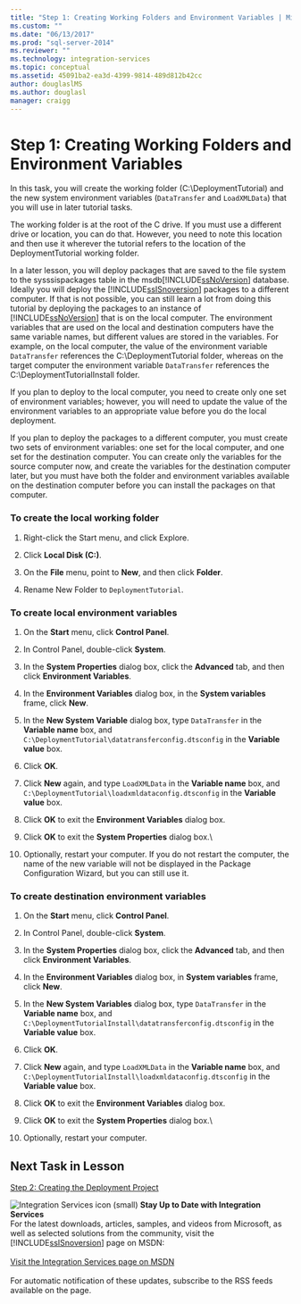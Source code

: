 ```yaml
---
title: "Step 1: Creating Working Folders and Environment Variables | Microsoft Docs"
ms.custom: ""
ms.date: "06/13/2017"
ms.prod: "sql-server-2014"
ms.reviewer: ""
ms.technology: integration-services
ms.topic: conceptual
ms.assetid: 45091ba2-ea3d-4399-9814-489d812b42cc
author: douglaslMS
ms.author: douglasl
manager: craigg
---
```

# Step 1: Creating Working Folders and Environment Variables
  In this task, you will create the working folder (C:\DeploymentTutorial) and the new system environment variables (`DataTransfer` and `LoadXMLData`) that you will use in later tutorial tasks.  
  
 The working folder is at the root of the C drive. If you must use a different drive or location, you can do that. However, you need to note this location and then use it wherever the tutorial refers to the location of the DeploymentTutorial working folder.  
  
 In a later lesson, you will deploy packages that are saved to the file system to the sysssispackages table in the msdb[!INCLUDE[ssNoVersion](../includes/ssnoversion-md.md)] database. Ideally you will deploy the [!INCLUDE[ssISnoversion](../includes/ssisnoversion-md.md)] packages to a different computer. If that is not possible, you can still learn a lot from doing this tutorial by deploying the packages to an instance of [!INCLUDE[ssNoVersion](../includes/ssnoversion-md.md)] that is on the local computer. The environment variables that are used on the local and destination computers have the same variable names, but different values are stored in the variables. For example, on the local computer, the value of the environment variable `DataTransfer` references the C:\DeploymentTutorial folder, whereas on the target computer the environment variable `DataTransfer` references the C:\DeploymentTutorialInstall folder.  
  
 If you plan to deploy to the local computer, you need to create only one set of environment variables; however, you will need to update the value of the environment variables to an appropriate value before you do the local deployment.  
  
 If you plan to deploy the packages to a different computer, you must create two sets of environment variables: one set for the local computer, and one set for the destination computer. You can create only the variables for the source computer now, and create the variables for the destination computer later, but you must have both the folder and environment variables available on the destination computer before you can install the packages on that computer.  
  
### To create the local working folder  
  
1.  Right-click the Start menu, and click Explore.  
  
2.  Click **Local Disk (C:)**.  
  
3.  On the **File** menu, point to **New**, and then click **Folder**.  
  
4.  Rename New Folder to `DeploymentTutorial`.  
  
### To create local environment variables  
  
1.  On the **Start** menu, click **Control Panel**.  
  
2.  In Control Panel, double-click **System**.  
  
3.  In the **System Properties** dialog box, click the **Advanced** tab, and then click **Environment Variables**.  
  
4.  In the **Environment Variables** dialog box, in the **System variables** frame, click **New**.  
  
5.  In the **New System Variable** dialog box, type `DataTransfer` in the **Variable name** box, and `C:\DeploymentTutorial\datatransferconfig.dtsconfig` in the **Variable value** box.  
  
6.  Click **OK**.  
  
7.  Click **New** again, and type `LoadXMLData` in the **Variable name** box, and `C:\DeploymentTutorial\loadxmldataconfig.dtsconfig` in the **Variable value** box.  
  
8.  Click **OK** to exit the **Environment Variables** dialog box.  
  
9. Click **OK** to exit the **System Properties** dialog box.\  
  
10. Optionally, restart your computer. If you do not restart the computer, the name of the new variable will not be displayed in the Package Configuration Wizard, but you can still use it.  
  
### To create destination environment variables  
  
1.  On the **Start** menu, click **Control Panel**.  
  
2.  In Control Panel, double-click **System**.  
  
3.  In the **System Properties** dialog box, click the **Advanced** tab, and then click **Environment Variables**.  
  
4.  In the **Environment Variables** dialog box, in **System variables** frame, click **New**.  
  
5.  In the **New System Variables** dialog box, type `DataTransfer` in the **Variable name** box, and `C:\DeploymentTutorialInstall\datatransferconfig.dtsconfig` in the **Variable value** box.  
  
6.  Click **OK**.  
  
7.  Click **New** again, and type `LoadXMLData` in the **Variable name** box, and `C:\DeploymentTutorialInstall\loadxmldataconfig.dtsconfig` in the **Variable value** box.  
  
8.  Click **OK** to exit the **Environment Variables** dialog box.  
  
9. Click **OK** to exit the **System Properties** dialog box.\  
  
10. Optionally, restart your computer.  
  
## Next Task in Lesson  
 [Step 2: Creating the Deployment Project](../integration-services/lesson-1-2-creating-the-deployment-project.md)  
  
![Integration Services icon (small)](media/dts-16.gif "Integration Services icon (small)")  **Stay Up to Date with Integration Services**<br /> For the latest downloads, articles, samples, and videos from Microsoft, as well as selected solutions from the community, visit the [!INCLUDE[ssISnoversion](../includes/ssisnoversion-md.md)] page on MSDN:<br /><br /> [Visit the Integration Services page on MSDN](http://go.microsoft.com/fwlink/?LinkId=136655)<br /><br /> For automatic notification of these updates, subscribe to the RSS feeds available on the page.  
  
  
